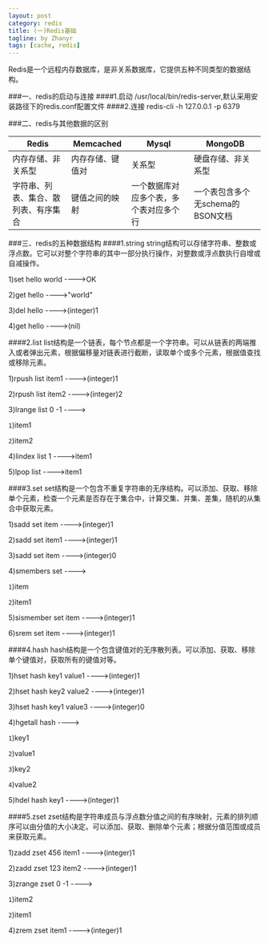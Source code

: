 ```yaml
---
layout: post
category: redis
title: (一)Redis基础
tagline: by Zhanyr
tags: [cache, redis]
---
```

Redis是一个远程内存数据库，是非关系数据库，它提供五种不同类型的数据结构。

<!--more-->

###一、redis的启动与连接
####1.启动
/usr/local/bin/redis-server,默认采用安装路径下的redis.conf配置文件
####2.连接
redis-cli -h 127.0.0.1 -p 6379

###二、redis与其他数据的区别


|     Redis    |   Memcached   |     Mysql    |   MongoDB  |
| ------------ | ------------- | ------------ |------------|
| 内存存储、非关系型 | 内存存储、键值对|关系型|硬盘存储、非关系型|
|字符串、列表、集合、散列表、有序集合|键值之间的映射|一个数据库对应多个表，多个表对应多个行|一个表包含多个无schema的BSON文档|

###三、redis的五种数据结构
####1.string
string结构可以存储字符串、整数或浮点数。它可以对整个字符串的其中一部分执行操作，对整数或浮点数执行自增或自减操作。

1)set hello world  ---->OK

2)get hello        ---->"world"

3)del hello        ---->(integer)1

4)get hello        ---->(nil)

####2.list
list结构是一个链表，每个节点都是一个字符串。可以从链表的两端推入或者弹出元素，根据偏移量对链表进行截断，读取单个或多个元素，根据值查找或移除元素。

1)rpush list item1   ---->(integer)1

2)rpush list item2   ---->(integer)2

3)lrange list 0 -1   ---->

`1`)item1

`2`)item2

4)lindex list 1      ---->item1

5)lpop list          ---->item1


####3.set
set结构是一个包含不重复字符串的无序结构。可以添加、获取、移除单个元素，检查一个元素是否存在于集合中，计算交集、并集、差集，随机的从集合中获取元素。

1)sadd set item      ---->(integer)1

2)sadd set item1     ---->(integer)1

3)sadd set item      ---->(integer)0

4)smembers set       ---->

`1`)item

`2`)item1

5)sismember set item  ---->(integer)1

6)srem set item       ---->(integer)1

####4.hash
hash结构是一个包含键值对的无序散列表。可以添加、获取、移除单个键值对，获取所有的键值对等。

1)hset hash key1 value1 ---->(integer)1

2)hset hash key2 value2 ---->(integer)1

3)hset hash key1 value3 ---->(integer)0

4)hgetall hash          ---->

`1`)key1

`2`)value1

`3`)key2

`4`)value2

5)hdel hash key1        ---->(integer)1

####5.zset
zset结构是字符串成员与浮点数分值之间的有序映射，元素的排列顺序可以由分值的大小决定。可以添加、获取、删除单个元素；根据分值范围或成员来获取元素。

1)zadd zset 456 item1   ---->(integer)1

2)zadd zset 123 item2   ---->(integer)1

3)zrange zset 0 -1      ---->

`1`)item2

`2`)item1

4)zrem zset item1       ---->(integer)1


